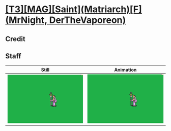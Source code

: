 # [\[T3\]\[MAG\]\[Saint\]\(Matriarch\)\[F\]\(MrNight, DerTheVaporeon\)](../)

## Credit


	
## Staff

| Still | Animation |
| :---: | :-------: |
| ![Staff still](./Staff_000.png) | ![Staff animation](./Staff.gif) |
